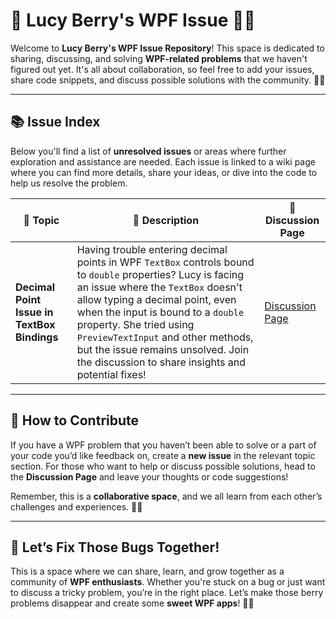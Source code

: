 # 🍓 Lucy Berry's WPF Issue 🍒✨

Welcome to **Lucy Berry's WPF Issue Repository**! This space is dedicated to sharing, discussing, and solving **WPF-related problems** that we haven't figured out yet. It's all about collaboration, so feel free to add your issues, share code snippets, and discuss possible solutions with the community. 💖✨

---

## 📚 **Issue Index**

Below you'll find a list of **unresolved issues** or areas where further exploration and assistance are needed. Each issue is linked to a wiki page where you can find more details, share your ideas, or dive into the code to help us resolve the problem.

| 🌟 **Topic**                        | 📖 **Description**                                     | 🔗 **Discussion Page**                                             |
|-------------------------------------|--------------------------------------------------------|--------------------------------------------------------------------|
| **Decimal Point Issue in TextBox Bindings**   | Having trouble entering decimal points in WPF `TextBox` controls bound to `double` properties? Lucy is facing an issue where the `TextBox` doesn't allow typing a decimal point, even when the input is bound to a `double` property. She tried using `PreviewTextInput` and other methods, but the issue remains unsolved. Join the discussion to share insights and potential fixes! | [Discussion Page](https://github.com/lucyberryhub/WPF-Tutorial/wiki/Decimal-Point-Handling) |

---

## 🍓 **How to Contribute**

If you have a WPF problem that you haven’t been able to solve or a part of your code you’d like feedback on, create a **new issue** in the relevant topic section. For those who want to help or discuss possible solutions, head to the **Discussion Page** and leave your thoughts or code suggestions!

Remember, this is a **collaborative space**, and we all learn from each other’s challenges and experiences. 💖✨

---

## 🍒 **Let’s Fix Those Bugs Together!**

This is a space where we can share, learn, and grow together as a community of **WPF enthusiasts**. Whether you're stuck on a bug or just want to discuss a tricky problem, you’re in the right place. Let’s make those berry problems disappear and create some **sweet WPF apps**! 🍓✨
